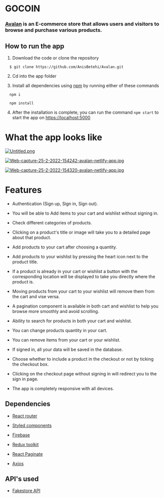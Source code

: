 # GOCOIN
### [**Avalan**](https://avalan.netlify.app) is an E-commerce store that allows users and visitors to browse and purchase various products.


## How to run the app
1. Download the code or clone the repository
```
  $ git clone https://github.com/AnisBetehi/Avalan.git
```
2. Cd into the app folder

3. Install all dependencies using [npm](https://www.npmjs.com/) by running either of these commands
```
  npm i
```
```
  npm install
```

4. After the installation is complete, you can run the command `npm start` to start the app on [https://localhost:5000](https://localhost:5000)

# What the app looks like

[![Untitled.png](https://i.postimg.cc/k487QRP5/Untitled.png)](https://postimg.cc/hzDFgjjF)

[![Web-capture-25-2-2022-154242-avalan-netlify-app.jpg](https://i.postimg.cc/fyTgw1Ch/Web-capture-25-2-2022-154242-avalan-netlify-app.jpg)](https://postimg.cc/dkp96HgW)

[![Web-capture-25-2-2022-154320-avalan-netlify-app.jpg](https://i.postimg.cc/Hnh3TnjQ/Web-capture-25-2-2022-154320-avalan-netlify-app.jpg)](https://postimg.cc/rR55J81m)

# Features

- Authentication (Sign up, Sign in, Sign out).

- You will be able to Add items to your cart and wishlist without signing in.

- Check different categories of products.

- Clicking on a product's title or image will take you to a detailed page about that product.

- Add products to your cart after choosing a quantity.

- Add products to your wishlist by pressing the heart icon next to the product title.

- If a product is already in your cart or wishlist a button with the corresponding location will be displayed to take you directly where the product is.

- Moving products from your cart to your wishlist will remove them from the cart and vise versa.

- A pagination component is available in both cart and wishlist to help you browse more smoothly and avoid scrolling.

- Ability to search for products in both your cart and wishlist.

- You can change products quantity in your cart.

- You can remove items from your cart or your wishlist.

- If signed in, all your data will be saved in the database.

- Choose whether to include a product in the checkout or not by ticking the checkout box.

- Clicking on the checkout page without signing in will redirect you to the sign in page.

- The app is completely responsive with all devices.




## Dependencies
- [React router](https://reactrouter.com/)

- [Styled components](https://styled-components.com/)

- [Firebase](https://firebase.google.com/)

- [Redux toolkit](https://redux-toolkit.js.org/)

- [React Paginate](https://www.npmjs.com/package/react-paginate)

- [Axios](https://axios-http.com/docs/intro)


## API's used

- [Fakestore API](https://fakestoreapi.com/)


